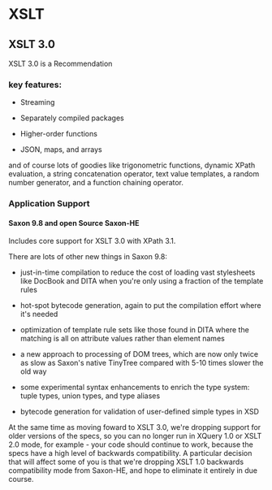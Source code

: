 <!-- TITLE: XSLT -->
<!-- SUBTITLE: A quick summary of XSLT -->

# XSLT
## XSLT 3.0
XSLT 3.0 is a Recommendation



### key features:

* Streaming

* Separately compiled packages

* Higher-order functions

* JSON, maps, and arrays

and of course lots of goodies like trigonometric functions, dynamic XPath evaluation, a string concatenation operator, text value templates, a random number generator, and a function chaining operator.



### Application Support
#### Saxon 9.8 and open Source Saxon-HE
Includes core support for XSLT 3.0 with XPath 3.1.

There are lots of other new things in Saxon 9.8:

* just-in-time compilation to reduce the cost of loading vast stylesheets like DocBook and DITA when you're only using a fraction of the template rules

* hot-spot bytecode generation, again to put the compilation effort where it's needed

* optimization of template rule sets like those found in DITA where the matching is all on attribute values rather than element names

* a new approach to processing of DOM trees, which are now only twice as slow as Saxon's native TinyTree compared with 5-10 times slower the old way

* some experimental syntax enhancements to enrich the type system: tuple types, union types, and type aliases

* bytecode generation for validation of user-defined simple types in XSD

At the same time as moving foward to XSLT 3.0, we're dropping support for older versions of the specs, so you can no longer run in XQuery 1.0 or XSLT 2.0 mode, for example - your code should continue to work, because the specs have a high level of backwards compatibility. A particular decision that will affect some of you is that we're dropping XSLT 1.0 backwards compatibility mode from Saxon-HE, and hope to eliminate it entirely in due course.